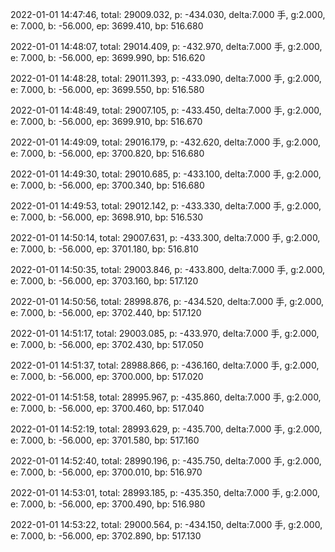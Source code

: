 2022-01-01 14:47:46, total: 29009.032, p: -434.030, delta:7.000 手, g:2.000, e: 7.000, b: -56.000, ep: 3699.410, bp: 516.680

2022-01-01 14:48:07, total: 29014.409, p: -432.970, delta:7.000 手, g:2.000, e: 7.000, b: -56.000, ep: 3699.990, bp: 516.620

2022-01-01 14:48:28, total: 29011.393, p: -433.090, delta:7.000 手, g:2.000, e: 7.000, b: -56.000, ep: 3699.550, bp: 516.580

2022-01-01 14:48:49, total: 29007.105, p: -433.450, delta:7.000 手, g:2.000, e: 7.000, b: -56.000, ep: 3699.910, bp: 516.670

2022-01-01 14:49:09, total: 29016.179, p: -432.620, delta:7.000 手, g:2.000, e: 7.000, b: -56.000, ep: 3700.820, bp: 516.680

2022-01-01 14:49:30, total: 29010.685, p: -433.100, delta:7.000 手, g:2.000, e: 7.000, b: -56.000, ep: 3700.340, bp: 516.680

2022-01-01 14:49:53, total: 29012.142, p: -433.330, delta:7.000 手, g:2.000, e: 7.000, b: -56.000, ep: 3698.910, bp: 516.530

2022-01-01 14:50:14, total: 29007.631, p: -433.300, delta:7.000 手, g:2.000, e: 7.000, b: -56.000, ep: 3701.180, bp: 516.810

2022-01-01 14:50:35, total: 29003.846, p: -433.800, delta:7.000 手, g:2.000, e: 7.000, b: -56.000, ep: 3703.160, bp: 517.120

2022-01-01 14:50:56, total: 28998.876, p: -434.520, delta:7.000 手, g:2.000, e: 7.000, b: -56.000, ep: 3702.440, bp: 517.120

2022-01-01 14:51:17, total: 29003.085, p: -433.970, delta:7.000 手, g:2.000, e: 7.000, b: -56.000, ep: 3702.430, bp: 517.050

2022-01-01 14:51:37, total: 28988.866, p: -436.160, delta:7.000 手, g:2.000, e: 7.000, b: -56.000, ep: 3700.000, bp: 517.020

2022-01-01 14:51:58, total: 28995.967, p: -435.860, delta:7.000 手, g:2.000, e: 7.000, b: -56.000, ep: 3700.460, bp: 517.040

2022-01-01 14:52:19, total: 28993.629, p: -435.700, delta:7.000 手, g:2.000, e: 7.000, b: -56.000, ep: 3701.580, bp: 517.160

2022-01-01 14:52:40, total: 28990.196, p: -435.750, delta:7.000 手, g:2.000, e: 7.000, b: -56.000, ep: 3700.010, bp: 516.970

2022-01-01 14:53:01, total: 28993.185, p: -435.350, delta:7.000 手, g:2.000, e: 7.000, b: -56.000, ep: 3700.490, bp: 516.980

2022-01-01 14:53:22, total: 29000.564, p: -434.150, delta:7.000 手, g:2.000, e: 7.000, b: -56.000, ep: 3702.890, bp: 517.130